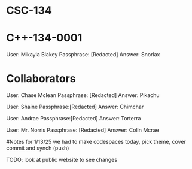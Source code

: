 # CSC-134


# C++-134-0001
User: Mikayla Blakey
Passphrase: [Redacted]
Answer: Snorlax

# Collaborators
User: Chase Mclean
Passphrase: [Redacted]
Answer: Pikachu

User: Shaine
Passphrase:[Redacted] 
Answer: Chimchar

User: Andrae
Passphrase:[Redacted]
Answer: Torterra

User: Mr. Norris
Passphrase: [Redacted]
Answer: Colin Mcrae

#Notes for 1/13/25
we had to make codespaces today, pick theme, cover commit and synch (push)

TODO: look at public website to see changes